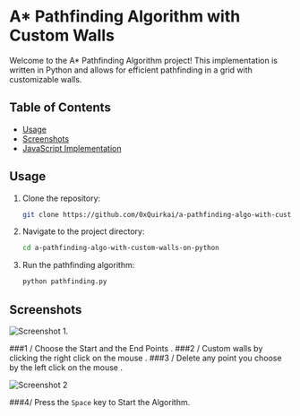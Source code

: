 
# A* Pathfinding Algorithm with Custom Walls

Welcome to the A* Pathfinding Algorithm project! This implementation is written in Python and allows for efficient pathfinding in a grid with customizable walls.

## Table of Contents
- [Usage](#usage)
- [Screenshots](#screenshots)
- [JavaScript Implementation](#javascript-implementation)

## Usage

1. Clone the repository:

    ```bash
    git clone https://github.com/0xQuirkai/a-pathfinding-algo-with-custom-walls-on-python.git
    ```

2. Navigate to the project directory:

    ```bash
    cd a-pathfinding-algo-with-custom-walls-on-python
    ```

3. Run the pathfinding algorithm:

    ```bash
    python pathfinding.py
    ```

## Screenshots

![Screenshot 1](https://i.ibb.co/LC6Bq2G/Capture2.png).


###1 / Choose the Start and the End Points .
###2 / Custom walls by clicking the right click on the mouse .
###3 / Delete any point you choose by the left click on the mouse .

![Screenshot 2](https://i.ibb.co/LC6Bq2G/Capture2.png)

###4/ Press the `Space` key to Start the Algorithm.


